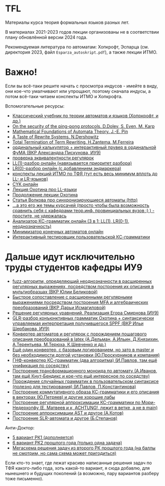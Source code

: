 # TFL
Материалы курса теория формальных языков разных лет.

В материалах 2021-2023 годов лекции организованы не в соответствии плану обновлённой версии 2024 года. 

Рекомендуемая литература по автоматам: Хопкрофт, Эспарца (см. директория 2023, файл `Esparza_autoskript.pdf`), а также лекции ИТМО.

# Важно!

Если вы всё-таки решите начать с просмотра индусов - имейте в виду, они кое-что умалчивают или упрощают, поэтому сначала индусы, а потом всё-таки читаем конспекты ИТМО и Хопкрофта.

Вспомогательные ресурсы:

- [Классический учебник по теории автоматов и языков (Хопркрофт, и др.)](https://e.famnit.upr.si/pluginfile.php/636821/mod_page/content/8/Automata.pdf)
- [On the security of the ping-pong protocols. D.Dolev, S. Even, M. Karp](https://www.sciencedirect.com/science/article/pii/S0019995882904016)
- [Mathematical Foundations of Automata Theory. J.-E. Pin](https://www.irif.fr/~jep/PDF/MPRI/MPRI.pdf)
- [A Taste of Rewrite Systems. N.Dershowitz](https://www.cs.tau.ac.il/~nachum/papers/taste-fixed.pdf)
- [Total Termination of Term Rewriting. H.Zantema, M.Ferreira](https://research.tue.nl/files/4285313/398276.pdf)
- [ординальный калькулятор + интерактивный прувер в ординальной ФуМА (ВКР Александра Пискунова, ИУ9)](https://github.com/Vigorge/provskell)
- [проверка эквивалентности регулярок](https://bakkot.github.io/dfa-lib/regeq.html)
- [LL(1)-разбор онлайн (навязывается приоритет разбора)](https://www.cs.princeton.edu/courses/archive/spring20/cos320/LL1/)
- [LR(0)-разбор онлайн (с добавлением эндмаркера)](https://www.cs.princeton.edu/courses/archive/spring20/cos320/LR0/)
- [конспекты лекций ИТМО по ТФЯ (тут есть весь минимум вплоть до LL- и LR-языков)](https://neerc.ifmo.ru/wiki/index.php?title=%D0%A2%D0%B5%D0%BE%D1%80%D0%B8%D1%8F_%D1%84%D0%BE%D1%80%D0%BC%D0%B0%D0%BB%D1%8C%D0%BD%D1%8B%D1%85_%D1%8F%D0%B7%D1%8B%D0%BA%D0%BE%D0%B2)
- [CYK онлайн](https://www.xarg.org/tools/cyk-algorithm/)
- [Лекция Охотина про LL-языки](https://users.math-cs.spbu.ru/~okhotin/teaching/fg_2019/okhotin_fg_2019_l12.pdf)
- [Продолжение лекции Охотина](https://users.math-cs.spbu.ru/~okhotin/teaching/fg_2019/okhotin_fg_2019_l13.pdf)
- [Статья Волкова про синхронизирующиеся автоматы (http)](http://kadm.kmath.ru/files/synchro1.pdf)
- [...а это его же темы курсачей (просто чтобы была возможность сравнить себя с кафедрами теор.инф. провинциальных вузов :) ) - простите, не удержалась](http://kadm.kmath.ru/pages.php?id=volkov_papers) 
- [Анализатор КС-грамматик онлайн (3 в 1: LL(1), LR(0-1), неоднозначность)](https://mdaines.github.io/grammophone/#/)
- [Минимизатор конечных автоматов онлайн](https://aswaddev.github.io/dfa-minimizer/)
- [Интерактивный тестировщик пользовательской КС-грамматики](https://web.stanford.edu/class/archive/cs/cs103/cs103.1156/tools/cfg/)

# Дальше идут исключительно труды студентов кафедры ИУ9

- [fuzz-алгоритм, определяющий неоднозначности в расширенных регулярных выражениях, посредством построения их описания в мультиобразцах (ВКР Юлии Беликовой)](https://github.com/julia-bel/regex_fuzzing)
- [Быстрое сопоставление с расширенными регулярными выражениями посредством построения MFA и алгебраических преобразований (ВКР Дарьи Исмагиловой)](https://github.com/Danya-Is/re2-modification)
- [Решение регулярных уравнений. Реализация Егора Смирнова (ИУ9)](https://smegdm.github.io/tfl/lab2/regex_system_solver/index.html)
- [GLR-разбор конъюнктивных грамматик Охотина + синтаксически управляемая интерпретация получившегося SPPF (ВКР Ильи Щербакова, ИУ9)](https://github.com/ylyxa/Conjunctive-GLR) 
- [Конвертер автоматов и регулярок с порождением пошагового описания преобразований в latex (А.Дельман, А.Ильин, Д.Князихин, А.Терентьева, М.Терюха, К.Шевченко и др.)](https://github.com/StarikTenger/Chipollino)
- [Ещё один конвертер, с базовым логированием, но зато в master и без необходимости долгой установки (Ю.Проскурников и компания)](https://github.com/Qmask26/converter_team_project)
- [ГНФ-конвертер КС-грамматик (два алгоритма) (И.Павлов, там ещё унификация по соседству)](https://github.com/boomb0om/FormalLanguageTheory/tree/main/lab3)
- [Построение трансформационного моноида по автомату (А.Иванов, там ещё Кнут-Бендикс и кое-что ещё интересное по соседству)](https://github.com/UsefulTornado/Formal-Languages)
- [Порождение случайных грамматик в пользовательском синтаксисе (полезно для тестирования) (И.Павлов, П.Константинова)](https://github.com/pollykon/FLT_lab5)
- [Построение коммутативного образа КС-грамматики и его описания в векторах (Ю.Петряев) и другие хорошие лабы](https://github.com/p0rtale/tfl-labs/tree/main/lab3)
- [Построение регулярной аппроксимации КС-грамматики по Мори-Недерхопфу (Е. Матвеев и к, ACHTUNG!, лежит в ветке, а не в main)](https://github.com/theElusiveJoe/TFL-rk1-volki_team)
- [Построение аппроксимации AST и другое (А.Котов)](https://github.com/Ankalot/FLT-labs)
- [Построение SLR-автомата и другое (Б.Степанов)](https://github.com/Lasadaf/FLT_labs)

Анти-Доктор:

- [5 вариант РК1 (дополняется)](https://github.com/t1d333/TFL/tree/main/RK1)
- [6 вариант РК2 прошлого года (только одна задача)](https://github.com/theElusiveJoe/BMSTU-IU9/blob/main/Formal%20Language%20Theory/rk2_my.pdf)
- [Мегасхема решения задач из второго РК прошлого года (на баллы не смотрим, но сама схема может пригодиться)](https://github.com/p0rtale/tfl-labs/blob/main/theory/cfl_theory.png)

Если кто-то знает, где лежат красиво написанные решения задач по ТФЯ какого-либо года, хоть какой-то вариант, я сюда добавлю, для нынешнего и будущих поколений (а возможно, пару вариантов разберу тоже письменно).
